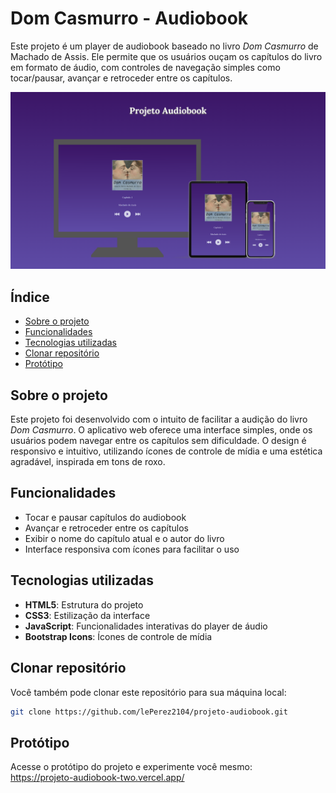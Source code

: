 # Dom Casmurro - Audiobook
Este projeto é um player de audiobook baseado no livro *Dom Casmurro* de Machado de Assis. Ele permite que os usuários ouçam os capítulos do livro em formato de áudio, com controles de navegação simples como tocar/pausar, avançar e retroceder entre os capítulos.

![Projeto Audiobook](./images/Projeto-Audiobook.png)

## Índice
- [Sobre o projeto](#sobre-o-projeto)
- [Funcionalidades](#funcionalidades)
- [Tecnologias utilizadas](#tecnologias-utilizadas)
- [Clonar repositório](#clonar-repositório)
- [Protótipo](#protótipo)

## Sobre o projeto
Este projeto foi desenvolvido com o intuito de facilitar a audição do livro *Dom Casmurro*. O aplicativo web oferece uma interface simples, onde os usuários podem navegar entre os capítulos sem dificuldade. O design é responsivo e intuitivo, utilizando ícones de controle de mídia e uma estética agradável, inspirada em tons de roxo.

## Funcionalidades
- Tocar e pausar capítulos do audiobook
- Avançar e retroceder entre os capítulos
- Exibir o nome do capítulo atual e o autor do livro
- Interface responsiva com ícones para facilitar o uso

## Tecnologias utilizadas
- **HTML5**: Estrutura do projeto
- **CSS3**: Estilização da interface
- **JavaScript**: Funcionalidades interativas do player de áudio
- **Bootstrap Icons**: Ícones de controle de mídia

## Clonar repositório
Você também pode clonar este repositório para sua máquina local:
   ```bash
   git clone https://github.com/lePerez2104/projeto-audiobook.git
   ```

## Protótipo
Acesse o protótipo do projeto e experimente você mesmo:
<br>
https://projeto-audiobook-two.vercel.app/